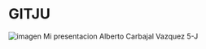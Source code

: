 # GITJU
![imagen](https://github.com/AlBETO128/GITJU/assets/143547229/c4500f6a-4936-4142-8959-0d46a346ac82)
Mi presentacion
Alberto Carbajal Vazquez
5-J

